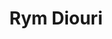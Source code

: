 ---
title: "Rym Diouri"
presenter_id: rym_diouri
position: Summer IRTA
start_date: 2004
end_date: 2004
email: 
phone: 
photo: 
status: former
layout: member 
---